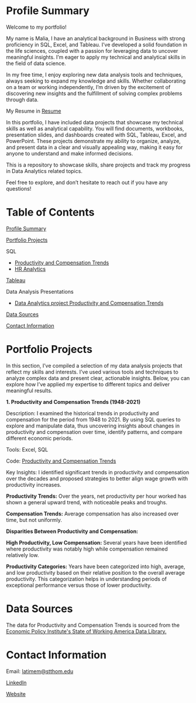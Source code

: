 # Profile Summary

Welcome to my portfolio!

My name is Malia, I have an analytical background in Business with strong proficiency in SQL, Excel, and Tableau. I’ve developed a solid foundation in the life sciences, coupled with a passion for leveraging data to uncover meaningful insights. I’m eager to apply my technical and analytical skills in the field of data science. 

In my free time, I enjoy exploring new data analysis tools and techniques, always seeking to expand my knowledge and skills. Whether collaborating on a team or working independently, I’m driven by the excitement of discovering new insights and the fulfillment of solving complex problems through data.

My Resume in [Resume](https://github.com/Maliacarolinee/SQL/blob/main/Resume.pdf)

In this portfolio, I have included data projects that showcase my technical skills as well as analytical capability. You will find documents, workbooks, presentation slides, and dashboards created with SQL, Tableau, Excel, and PowerPoint. These projects demonstrate my ability to organize, analyze, and present data in a clear and visually appealing way, making it easy for anyone to understand and make informed decisions.

This is a repository to showcase skills, share projects and track my progress in Data Analytics related topics.

Feel free to explore, and don’t hesitate to reach out if you have any questions!

# Table of Contents

[Profile Summary](https://github.com/Maliacarolinee/SQL/blob/main/README.md#profile-summary)

[Portfolio Projects](https://github.com/Maliacarolinee/SQL/blob/main/README.md#Portfolio-projects)

SQL
- [Productivity and Compensation Trends](https://github.com/Maliacarolinee/SQL/blob/main/Productivity%20and%20Compensation%20Trends%20(1948-2021).sql)
- [HR Analytics](https://github.com/Maliacarolinee/SQL/blob/main/HR%20Analytics.sql)

[Tableau](https://public.tableau.com/app/profile/malia.latimer)

Data Analysis Presentations
- [Data Analytics project Productivity and Compensation Trends](https://github.com/Maliacarolinee/SQL/blob/main/Data%20Analytics%20project%20Productivity%20and%20Compensation%20Trends.pdf)

[Data Sources](https://github.com/Maliacarolinee/SQL/blob/main/README.md#Data-sources)

[Contact Information](https://github.com/Maliacarolinee/SQL/blob/main/README.md#Contact-information)

# Portfolio Projects

In this section, I’ve compiled a selection of my data analysis projects that reflect my skills and interests. I’ve used various tools and techniques to analyze complex data and present clear, actionable insights. Below, you can explore how I’ve applied my expertise to different topics and deliver meaningful results.

**1. Productivity and Compensation Trends (1948-2021)**


Description: I examined the historical trends in productivity and compensation for the period from 1948 to 2021. By using SQL queries to explore and manipulate data, thus uncovering insights about changes in productivity and compensation over time, identify patterns, and compare different economic periods.


Tools: Excel, SQL

Code: [Productivity and Compensation Trends](https://github.com/Maliacarolinee/SQL/blob/main/Productivity%20and%20Compensation%20Trends%20(1948-2021).sql)


Key Insights: I identified significant trends in productivity and compensation over the decades and proposed strategies to better align wage growth with productivity increases.

**Productivity Trends:** Over the years, net productivity per hour worked has shown a general upward trend, with noticeable peaks and troughs. 

**Compensation Trends:** Average compensation has also increased over time, but not uniformly. 


**Disparities Between Productivity and Compensation:** 

**High Productivity, Low Compensation:** Several years have been identified where productivity was notably high while compensation remained relatively low. 

**Productivity Categories:** Years have been categorized into high, average, and low productivity based on their relative position to the overall average productivity. This categorization helps in understanding periods of exceptional performance versus those of lower productivity. 


# Data Sources

The data for Productivity and Compensation Trends is sourced from the [Economic Policy Institute's State of Working America Data Library.](https://www.epi.org/data/) 


# Contact Information

Email: latimem@stthom.edu

[LinkedIn](https://www.linkedin.com/in/malia-c-latimer/)

[Website](https://linktr.ee/maliacarolinee)

